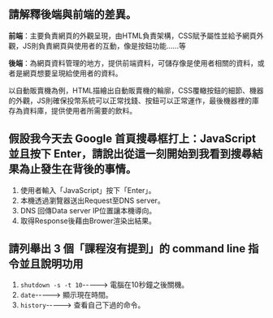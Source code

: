 ## 請解釋後端與前端的差異。

**前端**：主要負責網頁的外觀呈現，由HTML負責架構，CSS賦予屬性並給予網頁外觀，JS則負責網頁與使用者的互動，像是按鈕功能......等

**後端**：為網頁資料管理的地方，提供前端資料，可儲存像是使用者相關的資料，或者是網頁想要呈現給使用者的資料。


以自動販賣機為例，HTML描繪出自動販賣機的輪廓，CSS覆轍按鈕的細節、機器的外觀，JS則確保投幣系統可以正常找錢、按鈕可以正常運作，最後機器裡的庫存為資料庫，提供使用者所需要的飲料。

## 假設我今天去 Google 首頁搜尋框打上：JavaScript 並且按下 Enter，請說出從這一刻開始到我看到搜尋結果為止發生在背後的事情。

1. 使用者輸入「JavaScript」按下「Enter」。
2. 本機透過瀏覽器送出Request至DNS server。
3. DNS 回傳Data server IP位置讓本機導向。
4. 取得Response後藉由Brower渲染出結果。


## 請列舉出 3 個「課程沒有提到」的 command line 指令並且說明功用

1. `shutdown -s -t 10`-----> 電腦在10秒鐘之後關機。
2. `date`-----> 顯示現在時間。
3. `history`-----> 查看自己下過的命令。